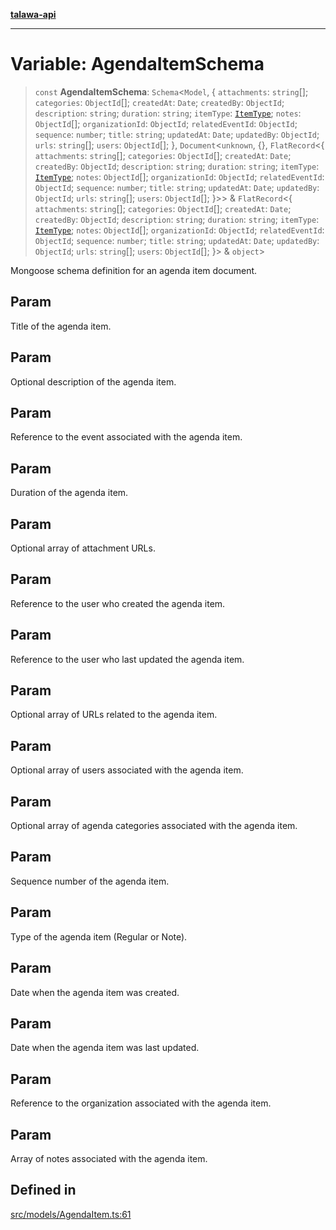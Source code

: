 [**talawa-api**](../../../README.md)

***

# Variable: AgendaItemSchema

> `const` **AgendaItemSchema**: `Schema`\<`Model`, \{ `attachments`: `string`[]; `categories`: `ObjectId`[]; `createdAt`: `Date`; `createdBy`: `ObjectId`; `description`: `string`; `duration`: `string`; `itemType`: [`ItemType`](../enumerations/ItemType.md); `notes`: `ObjectId`[]; `organizationId`: `ObjectId`; `relatedEventId`: `ObjectId`; `sequence`: `number`; `title`: `string`; `updatedAt`: `Date`; `updatedBy`: `ObjectId`; `urls`: `string`[]; `users`: `ObjectId`[]; \}, `Document`\<`unknown`, \{\}, `FlatRecord`\<\{ `attachments`: `string`[]; `categories`: `ObjectId`[]; `createdAt`: `Date`; `createdBy`: `ObjectId`; `description`: `string`; `duration`: `string`; `itemType`: [`ItemType`](../enumerations/ItemType.md); `notes`: `ObjectId`[]; `organizationId`: `ObjectId`; `relatedEventId`: `ObjectId`; `sequence`: `number`; `title`: `string`; `updatedAt`: `Date`; `updatedBy`: `ObjectId`; `urls`: `string`[]; `users`: `ObjectId`[]; \}\>\> & `FlatRecord`\<\{ `attachments`: `string`[]; `categories`: `ObjectId`[]; `createdAt`: `Date`; `createdBy`: `ObjectId`; `description`: `string`; `duration`: `string`; `itemType`: [`ItemType`](../enumerations/ItemType.md); `notes`: `ObjectId`[]; `organizationId`: `ObjectId`; `relatedEventId`: `ObjectId`; `sequence`: `number`; `title`: `string`; `updatedAt`: `Date`; `updatedBy`: `ObjectId`; `urls`: `string`[]; `users`: `ObjectId`[]; \}\> & `object`\>

Mongoose schema definition for an agenda item document.

## Param

Title of the agenda item.

## Param

Optional description of the agenda item.

## Param

Reference to the event associated with the agenda item.

## Param

Duration of the agenda item.

## Param

Optional array of attachment URLs.

## Param

Reference to the user who created the agenda item.

## Param

Reference to the user who last updated the agenda item.

## Param

Optional array of URLs related to the agenda item.

## Param

Optional array of users associated with the agenda item.

## Param

Optional array of agenda categories associated with the agenda item.

## Param

Sequence number of the agenda item.

## Param

Type of the agenda item (Regular or Note).

## Param

Date when the agenda item was created.

## Param

Date when the agenda item was last updated.

## Param

Reference to the organization associated with the agenda item.

## Param

Array of notes associated with the agenda item.

## Defined in

[src/models/AgendaItem.ts:61](https://github.com/Suyash878/talawa-api/blob/e4413cec641a837926071678fed3c7f67234e31e/src/models/AgendaItem.ts#L61)
